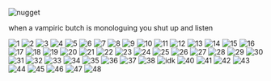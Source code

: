 ![nugget](https://github.com/user-attachments/assets/6d46317a-4c47-4465-8248-bf14952bae71)

when a vampiric butch is monologuing you shut up and listen


![1](https://external-media.spacehey.net/media/s9ANY5RT3xn3Vo0PHxWUaqLN9gnUO463H9eVR6wPkbDk=/https://images-wixmp-ed30a86b8c4ca887773594c2.wixmp.com/f/e0ceb378-0057-4dad-9b54-9fdd304a890f/dg3l2kb-284f1a4e-5415-4e2b-9f3d-ed2c5c091651.gif?token=eyJ0eXAiOiJKV1QiLCJhbGciOiJIUzI1NiJ9.eyJzdWIiOiJ1cm46YXBwOjdlMGQxODg5ODIyNjQzNzNhNWYwZDQxNWVhMGQyNmUwIiwiaXNzIjoidXJuOmFwcDo3ZTBkMTg4OTgyMjY0MzczYTVmMGQ0MTVlYTBkMjZlMCIsIm9iaiI6W1t7InBhdGgiOiJcL2ZcL2UwY2ViMzc4LTAwNTctNGRhZC05YjU0LTlmZGQzMDRhODkwZlwvZGczbDJrYi0yODRmMWE0ZS01NDE1LTRlMmItOWYzZC1lZDJjNWMwOTE2NTEuZ2lmIn1dXSwiYXVkIjpbInVybjpzZXJ2aWNlOmZpbGUuZG93bmxvYWQiXX0.PJUjAlkQnA8JhI3DT2I6FwWRmTpyiU7NUd3MjuXkzSY) ![2](https://external-media.spacehey.net/media/sAmmzEwYU-D0pC_w6_kbMeiAaERkMKRqN-cZMJVQeAk8=/https://fc04.deviantart.net/fs70/f/2012/160/c/2/on_my_bed_by_prosaix-d52ulep.gif) ![3](https://external-media.spacehey.net/media/so-vvfUVS0Py_H8FWNhZ359bgc7k2UHk6b1yyRKd7PT4=/https://images-wixmp-ed30a86b8c4ca887773594c2.wixmp.com/f/436ac9a3-df4e-4e3f-b385-2ada535a70d7/d143qwm-fbe8675f-fa1d-49cc-bcf6-2f2cf3646cc6.png/v1/fill/w_99,h_56/why_i_boycotted_fandoms__by_lostforeveragain_d143qwm-fullview.png?token=eyJ0eXAiOiJKV1QiLCJhbGciOiJIUzI1NiJ9.eyJzdWIiOiJ1cm46YXBwOjdlMGQxODg5ODIyNjQzNzNhNWYwZDQxNWVhMGQyNmUwIiwiaXNzIjoidXJuOmFwcDo3ZTBkMTg4OTgyMjY0MzczYTVmMGQ0MTVlYTBkMjZlMCIsIm9iaiI6W1t7ImhlaWdodCI6Ijw9NTYiLCJwYXRoIjoiXC9mXC80MzZhYzlhMy1kZjRlLTRlM2YtYjM4NS0yYWRhNTM1YTcwZDdcL2QxNDNxd20tZmJlODY3NWYtZmExZC00OWNjLWJjZjYtMmYyY2YzNjQ2Y2M2LnBuZyIsIndpZHRoIjoiPD05OSJ9XV0sImF1ZCI6WyJ1cm46c2VydmljZTppbWFnZS5vcGVyYXRpb25zIl19.TGNVQ8AyIqWJEdCzZndeIaaptsU6bkIfGb_TUAl-i9M) ![4](https://external-media.spacehey.net/media/sn6Y__dU4C0YurvHn-iQsR8eySi14Z9drdAyefsquwbo=/https://y2k.neocities.org/stamps/tumblr_inline_pe6lvyKkO11v11djx_1280.gif) ![5](https://external-media.spacehey.net/media/sJoK00A0IrM0vJ9j6sL8UPRrOsnW_xazGlzBH18qny4A=/https://images-wixmp-ed30a86b8c4ca887773594c2.wixmp.com/f/8b1be5d1-435e-46d3-885b-2a55e5f1669e/d24qzm3-016cd98b-e5eb-486f-a5db-41903576cbac.gif?token=eyJ0eXAiOiJKV1QiLCJhbGciOiJIUzI1NiJ9.eyJzdWIiOiJ1cm46YXBwOjdlMGQxODg5ODIyNjQzNzNhNWYwZDQxNWVhMGQyNmUwIiwiaXNzIjoidXJuOmFwcDo3ZTBkMTg4OTgyMjY0MzczYTVmMGQ0MTVlYTBkMjZlMCIsIm9iaiI6W1t7InBhdGgiOiJcL2ZcLzhiMWJlNWQxLTQzNWUtNDZkMy04ODViLTJhNTVlNWYxNjY5ZVwvZDI0cXptMy0wMTZjZDk4Yi1lNWViLTQ4NmYtYTVkYi00MTkwMzU3NmNiYWMuZ2lmIn1dXSwiYXVkIjpbInVybjpzZXJ2aWNlOmZpbGUuZG93bmxvYWQiXX0.FsikLsNObpNuMAYZIWlB8id35ZhdjLenhtwUFRY_5IM) ![6](https://external-media.spacehey.net/media/sYoVDjHqXuIODXszJsH2xU080W_v2SXLbqVbfEj6WXgc=/https://images-wixmp-ed30a86b8c4ca887773594c2.wixmp.com/f/0e71bd7e-a3f6-4fee-bb67-b1dba8f7fdec/d18973u-a429b520-a376-4b9e-a434-96a4d4bb77f3.png?token=eyJ0eXAiOiJKV1QiLCJhbGciOiJIUzI1NiJ9.eyJzdWIiOiJ1cm46YXBwOjdlMGQxODg5ODIyNjQzNzNhNWYwZDQxNWVhMGQyNmUwIiwiaXNzIjoidXJuOmFwcDo3ZTBkMTg4OTgyMjY0MzczYTVmMGQ0MTVlYTBkMjZlMCIsIm9iaiI6W1t7InBhdGgiOiJcL2ZcLzBlNzFiZDdlLWEzZjYtNGZlZS1iYjY3LWIxZGJhOGY3ZmRlY1wvZDE4OTczdS1hNDI5YjUyMC1hMzc2LTRiOWUtYTQzNC05NmE0ZDRiYjc3ZjMucG5nIn1dXSwiYXVkIjpbInVybjpzZXJ2aWNlOmZpbGUuZG93bmxvYWQiXX0.-TIBiKIqsCfd1R_2kYQrmRoIqQ2jvsirV8AizTZ3feA) ![7](https://external-media.spacehey.net/media/sZZZjQX-tjmWu7WYW1z39sYIZhmDIWClFTWX1CMq4LLQ=/https://images-wixmp-ed30a86b8c4ca887773594c2.wixmp.com/f/50b0101e-945f-44f0-83bb-a0b9b460867b/dba51ws-05d38f44-26fc-4977-9a3f-f1d1652c557c.gif?token=eyJ0eXAiOiJKV1QiLCJhbGciOiJIUzI1NiJ9.eyJzdWIiOiJ1cm46YXBwOjdlMGQxODg5ODIyNjQzNzNhNWYwZDQxNWVhMGQyNmUwIiwiaXNzIjoidXJuOmFwcDo3ZTBkMTg4OTgyMjY0MzczYTVmMGQ0MTVlYTBkMjZlMCIsIm9iaiI6W1t7InBhdGgiOiJcL2ZcLzUwYjAxMDFlLTk0NWYtNDRmMC04M2JiLWEwYjliNDYwODY3YlwvZGJhNTF3cy0wNWQzOGY0NC0yNmZjLTQ5NzctOWEzZi1mMWQxNjUyYzU1N2MuZ2lmIn1dXSwiYXVkIjpbInVybjpzZXJ2aWNlOmZpbGUuZG93bmxvYWQiXX0.-zwP0VAr3IAgN9j2CkBTYzWTiPtQie_xzEb0pyJuSlc) ![8](https://external-media.spacehey.net/media/sydcJIyw9I76Hq8Gc1RXKUjmG4t3sZ2mkG9pAgpfcQUM=/https://images-wixmp-ed30a86b8c4ca887773594c2.wixmp.com/f/50b0101e-945f-44f0-83bb-a0b9b460867b/daq22e3-34bbfbf2-ced8-4a5e-a9f2-28cc068111b2.gif?token=eyJ0eXAiOiJKV1QiLCJhbGciOiJIUzI1NiJ9.eyJzdWIiOiJ1cm46YXBwOjdlMGQxODg5ODIyNjQzNzNhNWYwZDQxNWVhMGQyNmUwIiwiaXNzIjoidXJuOmFwcDo3ZTBkMTg4OTgyMjY0MzczYTVmMGQ0MTVlYTBkMjZlMCIsIm9iaiI6W1t7InBhdGgiOiJcL2ZcLzUwYjAxMDFlLTk0NWYtNDRmMC04M2JiLWEwYjliNDYwODY3YlwvZGFxMjJlMy0zNGJiZmJmMi1jZWQ4LTRhNWUtYTlmMi0yOGNjMDY4MTExYjIuZ2lmIn1dXSwiYXVkIjpbInVybjpzZXJ2aWNlOmZpbGUuZG93bmxvYWQiXX0.T87Kbr6BappOUl2wKYSIfkphZ1Tx-wSW4HMW3fTWDpw) ![9](https://external-media.spacehey.net/media/s0O4aDYGZNQ7c9B1HCjHT0aXr7X5kW2S_MJSghi5JdeQ=/https://64.media.tumblr.com/c0eac4a7798fac0d26f012315a8fff9c/ac6c0c6cdb1f498a-b3/s100x200/d030e1aa9a3035dba1a0f7723d4010daee448567.gifv) ![10](https://external-media.spacehey.net/media/srSfCD3xYp9AuecREGBlAN46XRCTtDlizThGoG6vzbOg=/https://i.ibb.co/gDN7P6f/ezgif-com-rotate.gif) ![11](https://external-media.spacehey.net/media/seJDP-rMoI9AVQaN57sMFAEZVnCKtOuU-5JCiZwNXpP0=/https://i.ibb.co/r4cTv1v/smile-dog-stamp-by-spikytastic-d2n53fc-fullview.png) ![12](https://external-media.spacehey.net/media/shbjL0lczRhm8GFX3cMV_r2vRLOpB_iUQ3PmGhovARgk=/https://64.media.tumblr.com/9d76c020cadbe86688df06d606d189d7/1830c190cfcbdfbb-4a/s250x400/35dc2e37f4766d0aad262c67cb7ef378b2c0a1c5.gif) ![13](https://external-media.spacehey.net/media/sULJD9_UqH3ujl4K6GCeRqfFswC-ebsLXaayQFO7GM-U=/https://images-wixmp-ed30a86b8c4ca887773594c2.wixmp.com/f/c55e01b3-4c96-4c8b-8440-3aedd81ddfbe/d4o3uti-d7e07450-c08b-442a-b2a9-941695159da0.gif?token=eyJ0eXAiOiJKV1QiLCJhbGciOiJIUzI1NiJ9.eyJzdWIiOiJ1cm46YXBwOjdlMGQxODg5ODIyNjQzNzNhNWYwZDQxNWVhMGQyNmUwIiwiaXNzIjoidXJuOmFwcDo3ZTBkMTg4OTgyMjY0MzczYTVmMGQ0MTVlYTBkMjZlMCIsIm9iaiI6W1t7InBhdGgiOiJcL2ZcL2M1NWUwMWIzLTRjOTYtNGM4Yi04NDQwLTNhZWRkODFkZGZiZVwvZDRvM3V0aS1kN2UwNzQ1MC1jMDhiLTQ0MmEtYjJhOS05NDE2OTUxNTlkYTAuZ2lmIn1dXSwiYXVkIjpbInVybjpzZXJ2aWNlOmZpbGUuZG93bmxvYWQiXX0.si_8jaRXFcFM54YBqokGHROL8zmCU_P3f5vbdmAg4CQ) ![14](https://external-media.spacehey.net/media/sm9WqyI2-K9DrBeriYR23nJJXgB-tFEgHqJLFu0oRQH8=/https://gligar.neocities.org/bounce.gif) ![15](https://external-media.spacehey.net/media/s15mofZOLSau4xv0OT9xMLJxfCn5asqJ1avsSKAya9O4=/https://images-wixmp-ed30a86b8c4ca887773594c2.wixmp.com/f/b21dc78f-7fee-40bb-b00d-c30fc402db65/d7doq9f-31319557-b518-4ed2-bdc6-836f70048ed7.gif?token=eyJ0eXAiOiJKV1QiLCJhbGciOiJIUzI1NiJ9.eyJzdWIiOiJ1cm46YXBwOjdlMGQxODg5ODIyNjQzNzNhNWYwZDQxNWVhMGQyNmUwIiwiaXNzIjoidXJuOmFwcDo3ZTBkMTg4OTgyMjY0MzczYTVmMGQ0MTVlYTBkMjZlMCIsIm9iaiI6W1t7InBhdGgiOiJcL2ZcL2IyMWRjNzhmLTdmZWUtNDBiYi1iMDBkLWMzMGZjNDAyZGI2NVwvZDdkb3E5Zi0zMTMxOTU1Ny1iNTE4LTRlZDItYmRjNi04MzZmNzAwNDhlZDcuZ2lmIn1dXSwiYXVkIjpbInVybjpzZXJ2aWNlOmZpbGUuZG93bmxvYWQiXX0.PWq17uxUo2urHbm73-ztrEY4AnQCcpG3a23KPVb6bP0) ![16](https://external-media.spacehey.net/media/sNQ3Y0EKMZiNhTbQzxDGuGWzNrPz52jr17qAXGXo403E=/https://files.catbox.moe/rqxwfa.gif) ![17](https://external-media.spacehey.net/media/sEG23KZ-9FoAi1V9lywNMD9-V9yTr1aOjxnRpCz6HfCU=/https://gligar.neocities.org/20p.gif) ![18](https://external-media.spacehey.net/media/sPViCyfMz82J4SxM8ku0zBsYPtPeH6m5Im86_2vx056Y=/https://images-wixmp-ed30a86b8c4ca887773594c2.wixmp.com/f/d88e4e42-ff29-4996-8887-5bdb81a8f29f/d6lbdlr-f50b9f99-8c24-4f47-9fa6-7cd734a23ef8.png?token=eyJ0eXAiOiJKV1QiLCJhbGciOiJIUzI1NiJ9.eyJzdWIiOiJ1cm46YXBwOjdlMGQxODg5ODIyNjQzNzNhNWYwZDQxNWVhMGQyNmUwIiwiaXNzIjoidXJuOmFwcDo3ZTBkMTg4OTgyMjY0MzczYTVmMGQ0MTVlYTBkMjZlMCIsIm9iaiI6W1t7InBhdGgiOiJcL2ZcL2Q4OGU0ZTQyLWZmMjktNDk5Ni04ODg3LTViZGI4MWE4ZjI5ZlwvZDZsYmRsci1mNTBiOWY5OS04YzI0LTRmNDctOWZhNi03Y2Q3MzRhMjNlZjgucG5nIn1dXSwiYXVkIjpbInVybjpzZXJ2aWNlOmZpbGUuZG93bmxvYWQiXX0.71iFDt9GPFeyZXgk8AKghqbfJkIdIdtsEvUszk3Xahw) ![19](https://external-media.spacehey.net/media/s-_sZKg4CYgumFzADQtFE_w9zQKcaseJc27ZxCkk_l0s=/https://images-wixmp-ed30a86b8c4ca887773594c2.wixmp.com/f/6ea2e59a-916e-4a16-af1b-188ecf984fcc/d4mxncl-cc37d245-622c-4b2b-9b58-3099bd0b75ed.gif?token=eyJ0eXAiOiJKV1QiLCJhbGciOiJIUzI1NiJ9.eyJzdWIiOiJ1cm46YXBwOjdlMGQxODg5ODIyNjQzNzNhNWYwZDQxNWVhMGQyNmUwIiwiaXNzIjoidXJuOmFwcDo3ZTBkMTg4OTgyMjY0MzczYTVmMGQ0MTVlYTBkMjZlMCIsIm9iaiI6W1t7InBhdGgiOiJcL2ZcLzZlYTJlNTlhLTkxNmUtNGExNi1hZjFiLTE4OGVjZjk4NGZjY1wvZDRteG5jbC1jYzM3ZDI0NS02MjJjLTRiMmItOWI1OC0zMDk5YmQwYjc1ZWQuZ2lmIn1dXSwiYXVkIjpbInVybjpzZXJ2aWNlOmZpbGUuZG93bmxvYWQiXX0.ohOyDERSW7lLC6R9JANvhStNTf4RSWGNKraIVvQSd60) ![20](https://external-media.spacehey.net/media/s9pTgyaxjKuDX6oO7xBGGF1vJFBtrTOs5MvcajxrOGT4=/https://images-wixmp-ed30a86b8c4ca887773594c2.wixmp.com/f/d9803fe6-5583-480c-b704-523f711aae4a/d9tq0vd-e771610b-7d4c-4b02-a493-9993490fbfdd.png?token=eyJ0eXAiOiJKV1QiLCJhbGciOiJIUzI1NiJ9.eyJzdWIiOiJ1cm46YXBwOjdlMGQxODg5ODIyNjQzNzNhNWYwZDQxNWVhMGQyNmUwIiwiaXNzIjoidXJuOmFwcDo3ZTBkMTg4OTgyMjY0MzczYTVmMGQ0MTVlYTBkMjZlMCIsIm9iaiI6W1t7InBhdGgiOiJcL2ZcL2Q5ODAzZmU2LTU1ODMtNDgwYy1iNzA0LTUyM2Y3MTFhYWU0YVwvZDl0cTB2ZC1lNzcxNjEwYi03ZDRjLTRiMDItYTQ5My05OTkzNDkwZmJmZGQucG5nIn1dXSwiYXVkIjpbInVybjpzZXJ2aWNlOmZpbGUuZG93bmxvYWQiXX0.7thH4b-mm0ZEnL-80Lr48TECwSFhiKCGcsdAHcLiCck) ![21](https://external-media.spacehey.net/media/skqIrjry-8VD-erN7rAeGiUMBS4QhO9bZ1oi7nClprRw=/https://images-wixmp-ed30a86b8c4ca887773594c2.wixmp.com/f/123d674b-ec3a-48d6-974e-6735d6a62320/d4z9lzs-9a3477b8-e1b5-4599-bff5-a97a20c3d2d4.png?token=eyJ0eXAiOiJKV1QiLCJhbGciOiJIUzI1NiJ9.eyJzdWIiOiJ1cm46YXBwOjdlMGQxODg5ODIyNjQzNzNhNWYwZDQxNWVhMGQyNmUwIiwiaXNzIjoidXJuOmFwcDo3ZTBkMTg4OTgyMjY0MzczYTVmMGQ0MTVlYTBkMjZlMCIsIm9iaiI6W1t7InBhdGgiOiJcL2ZcLzEyM2Q2NzRiLWVjM2EtNDhkNi05NzRlLTY3MzVkNmE2MjMyMFwvZDR6OWx6cy05YTM0NzdiOC1lMWI1LTQ1OTktYmZmNS1hOTdhMjBjM2QyZDQucG5nIn1dXSwiYXVkIjpbInVybjpzZXJ2aWNlOmZpbGUuZG93bmxvYWQiXX0.1roGXq6XezqzL2TWbzKMtrBUWQNrZoKvlEP7JwKBMgs) ![22](https://external-media.spacehey.net/media/sjebE9TadRJIxnmLivHuKX1snmy0Ewdu-96C18GvYrTg=/https://images-wixmp-ed30a86b8c4ca887773594c2.wixmp.com/f/cae89c69-5ef3-4223-9224-500e3bd3867c/d8wsw7a-1183e1e8-8afc-4c94-9c56-5a10318dd0f2.gif?token=eyJ0eXAiOiJKV1QiLCJhbGciOiJIUzI1NiJ9.eyJzdWIiOiJ1cm46YXBwOjdlMGQxODg5ODIyNjQzNzNhNWYwZDQxNWVhMGQyNmUwIiwiaXNzIjoidXJuOmFwcDo3ZTBkMTg4OTgyMjY0MzczYTVmMGQ0MTVlYTBkMjZlMCIsIm9iaiI6W1t7InBhdGgiOiJcL2ZcL2NhZTg5YzY5LTVlZjMtNDIyMy05MjI0LTUwMGUzYmQzODY3Y1wvZDh3c3c3YS0xMTgzZTFlOC04YWZjLTRjOTQtOWM1Ni01YTEwMzE4ZGQwZjIuZ2lmIn1dXSwiYXVkIjpbInVybjpzZXJ2aWNlOmZpbGUuZG93bmxvYWQiXX0.sad5XINkofpbphkY8fbj275shMCIE1rtEJhtKyk4SLA) ![23](https://external-media.spacehey.net/media/sTeOUX_ucOBeUkRL6DQTtYWQGGCtDzE28i0H9Vmp25sU=/https://64.media.tumblr.com/666375f8651cec34831e50986e7a5ff7/ceb9930b2c06a68c-87/s100x200/312b5ec225032ea16d836b2f024913f6fe533518.pnj) ![24](https://64.media.tumblr.com/25d59ab28bba2fb45d96459e0f441a10/0b66a1d5af075f21-6d/s100x200/0d884edde14b5658111679ab45a099fdd689863a.gif) ![25](https://64.media.tumblr.com/7d6e793fa14d958a7bf6417cc35f637d/tumblr_prvd2jyhvv1xzybrpo1_100.png) ![26](https://external-media.spacehey.net/media/saXOGc_oeefrwMQ5A6f4lc58rh1RhCVjbz1eEA6EZMJs=/https://pomelo.lol/pix/stamps/nu/d1m39i3-c0767a1e-2cdc-4686-9b93-af0680fc9706.jpg) ![27](https://external-media.spacehey.net/media/sYkUTNwLmrAk3E52qohfWP9skfl9jRptDIMU9VKDhVZM=/https://nustuff.carrd.co/assets/images/gallery23/81e73daa.gif?v=0a15e1db) ![28](https://external-media.spacehey.net/media/sp8Bc-KhG0WdzCNJ88hTQ_UwXCoJWvYFW4MhukSte2-U=/https://nustuff.carrd.co/assets/images/gallery04/4771f1b2.jpg?v=0a15e1db) ![29](https://external-media.spacehey.net/media/sK3_XMp354ejyerGzUomAdtQc3iJyku5u-QzZkTHrJRc=/https://raining-starss.neocities.org/garfpenis%20(1).png) ![30](https://64.media.tumblr.com/7fec15648730e176c2d63dfebfd58798/0c50539804864d84-05/s100x200/e41e1206a7928d1e18d0e0b9e02c76234bc0abc1.pnj) ![31](https://64.media.tumblr.com/dcdddd0b6be222edc5870bcfa9a4a62e/0c50539804864d84-66/s100x200/41ebae965c0dcd991ec96b024258e3bc57ecd297.pnj) ![32](https://64.media.tumblr.com/91a5860398b56744e644f4ed73ea456d/5e5d02f1f6821b09-12/s100x200/e1f8a92a648ce0de7f0c1dd778cf144cf95b013f.gif) ![33](https://64.media.tumblr.com/ee993e3674ea0c107d2c4214bcb2e444/65cc451f8133390f-d1/s100x200/7af09483370f4fe16463d95514013185db13c9ad.jpg) ![34](https://64.media.tumblr.com/210b32bda74be2a3479d07020c19efee/f943c255bc176c80-c7/s100x200/ce5147dc0daca811dc9b8d08590bed8d019a139b.pnj) ![35](https://64.media.tumblr.com/3cf8f1be8bfbb933ca187b7c353d7742/f943c255bc176c80-d1/s100x200/fab0976ad0b58da763abe993bc35b85592978400.pnj) ![36](https://64.media.tumblr.com/c1488dcf79ade74720dae42ff63da3b5/dc4e169511967bbd-ae/s100x200/e67c968bea2407fdacab0afccc3bb579c70feebf.pnj) ![37](https://64.media.tumblr.com/d1fb21cc481a59bf3a4a49668cb0cf83/e30fa421359a5d97-d0/s100x200/78ca57b5e4e3c43ab0bb01cff979ae39e9274a38.pnj) ![38](https://64.media.tumblr.com/6bdddf3d262f03ba02dedc685ea10a2e/2dfcf9cac5706c3b-2c/s100x200/aae6d5c8837486f5c108755c177566966ba77174.gif)  ![idk](https://64.media.tumblr.com/c65baa233727b17c867481824b5cc5f6/8bc2ea6d5dd00a56-da/s100x200/02a9c26c4126136f7fad49cc234c73d11899eafc.gif) ![40](https://64.media.tumblr.com/6a3caa00bf844e9083c60d135fc5b20d/bc7d7d73bae84d9d-60/s100x200/954340c9bfa5a114ffe44800f9ba005effb78524.jpg) ![41](https://64.media.tumblr.com/120b812cbd7120b9a3099257b5e80324/7f879fb7a6e85ba3-e3/s100x200/d44eba377737dbf1eaeefd89c61a57cbc57ce009.gif) ![42](https://64.media.tumblr.com/924d3c8a2fa665e96b3c7127761f3ccc/6d4274909b01cd94-29/s100x200/4be061e03e3faf8abd0db3883524f4b0f459768d.gif) ![43](https://64.media.tumblr.com/db34983034e98bf138d25014875e3350/e0c2a4c17ead0b3e-5e/s100x200/7927921ada789e998966c5e325964bc3e6d2b911.pnj) ![44](https://64.media.tumblr.com/470fb6605b041ac5e4d200725b7a1066/dbbc093cdae6be4e-3f/s100x200/04847cca3844b82422462f88db4cd38fb08d2040.pnj) ![45](https://64.media.tumblr.com/14eedd3c2d19f09a0ff84abf3a731f30/d134301ae93e7a88-5f/s100x200/dfc621f5063244e17fa52e82dc15c684d62b6d78.gif) ![46](https://64.media.tumblr.com/8cf06c6e0a6a7cad335187f2f3bfbc12/68b32ee4aceb89b9-97/s100x200/f0e17f6e549b41042f35c4e8294d8fa8046cce2b.pnj) ![47](https://64.media.tumblr.com/287fe4fa015ebabd87cf7336c6489013/bee4b3f750947f20-98/s250x400/8c30597d42910f6d1b1a02efb095a7d640c58ef4.jpg) ![48](https://64.media.tumblr.com/ca1a00aeecf39ceba1a33e5de679e07a/bee4b3f750947f20-8d/s100x200/5c045c096080f2298be7bfa220bb71491e078877.gif)
